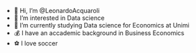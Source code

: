 - 👋 Hi, I’m @LeonardoAcquaroli
- 👀 I’m interested in Data science
- 📖 I’m currently studying Data science for Economics at Unimi
- 💰 I have an accademic background in Business Economics
- ⚽ I love soccer

<!---
LeonardoAcquaroli/LeonardoAcquaroli is a ✨ special ✨ repository because its `README.md` (this file) appears on your GitHub profile.
You can click the Preview link to take a look at your changes.
--->
